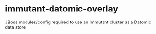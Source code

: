 immutant-datomic-overlay
========================

JBoss modules/config required to use an Immutant cluster as a Datomic data store
